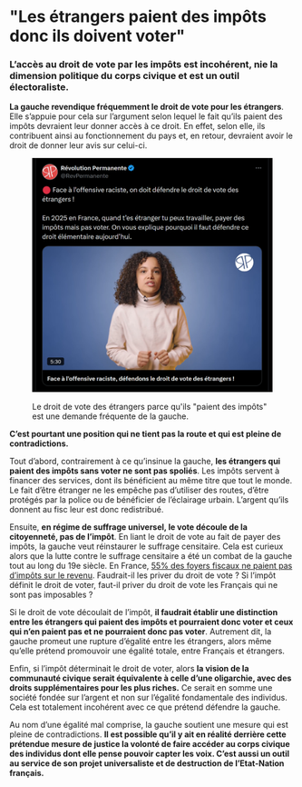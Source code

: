 # "Les étrangers paient des impôts donc ils doivent voter"

### L’accès au droit de vote par les impôts est incohérent, nie la dimension politique du corps civique et est un outil électoraliste.

**La gauche revendique fréquemment le droit de vote pour les étrangers**. Elle s’appuie pour cela sur l’argument selon lequel le fait qu’ils paient des impôts devraient leur donner accès à ce droit. En effet, selon elle, ils contribuent ainsi au fonctionnement du pays et, en retour, devraient avoir le droit de donner leur avis sur celui-ci.

<figure><img src="../.gitbook/assets/image (5) (1).png" alt=""><figcaption><p>Le droit de vote des étrangers parce qu'ils "paient des impôts" est une demande fréquente de la gauche.</p></figcaption></figure>

**C’est pourtant une position qui ne tient pas la route et qui est pleine de contradictions.**

Tout d’abord, contrairement à ce qu’insinue la gauche, **les étrangers qui paient des impôts sans voter ne sont pas spoliés**. Les impôts servent à financer des services, dont ils bénéficient au même titre que tout le monde. Le fait d’être étranger ne les empêche pas d’utiliser des routes, d’être protégés par la police ou de bénéficier de l’éclairage urbain. L’argent qu’ils donnent au fisc leur est donc redistribué.

Ensuite, **en régime de suffrage universel, le vote découle de la citoyenneté, pas de l’impôt**. En liant le droit de vote au fait de payer des impôts, la gauche veut réinstaurer le suffrage censitaire. Cela est curieux alors que la lutte contre le suffrage censitaire a été un combat de la gauche tout au long du 19e siècle. En France, [55% des foyers fiscaux ne paient pas d’impôts sur le revenu](https://www.lafinancepourtous.com/decryptages/finance-perso/revenus-et-fiscalite/impot-sur-le-revenu/les-chiffres-cles-de-l-impot-sur-le-revenu/?utm_source=chatgpt.com). Faudrait-il les priver du droit de vote ? Si l’impôt définit le droit de voter, faut-il priver du droit de vote les Français qui ne sont pas imposables ?

Si le droit de vote découlait de l’impôt, **il faudrait établir une distinction entre les étrangers qui paient des impôts et pourraient donc voter et ceux qui n’en paient pas et ne pourraient donc pas voter**. Autrement dit, la gauche promeut une rupture d’égalité entre les étrangers, alors même qu’elle prétend promouvoir une égalité totale, entre Français et étrangers.

Enfin, si l’impôt déterminait le droit de voter, alors **la vision de la communauté civique serait équivalente à celle d’une oligarchie, avec des droits supplémentaires pour les plus riches.** Ce serait en somme une société fondée sur l’argent et non sur l’égalité fondamentale des individus. Cela est totalement incohérent avec ce que prétend défendre la gauche.

Au nom d’une égalité mal comprise, la gauche soutient une mesure qui est pleine de contradictions. **Il est possible qu’il y ait en réalité derrière cette prétendue mesure de justice la volonté de faire accéder au corps civique des individus dont elle pense pouvoir capter les voix. C’est aussi un outil au service de son projet universaliste et de destruction de l’Etat-Nation français.**
